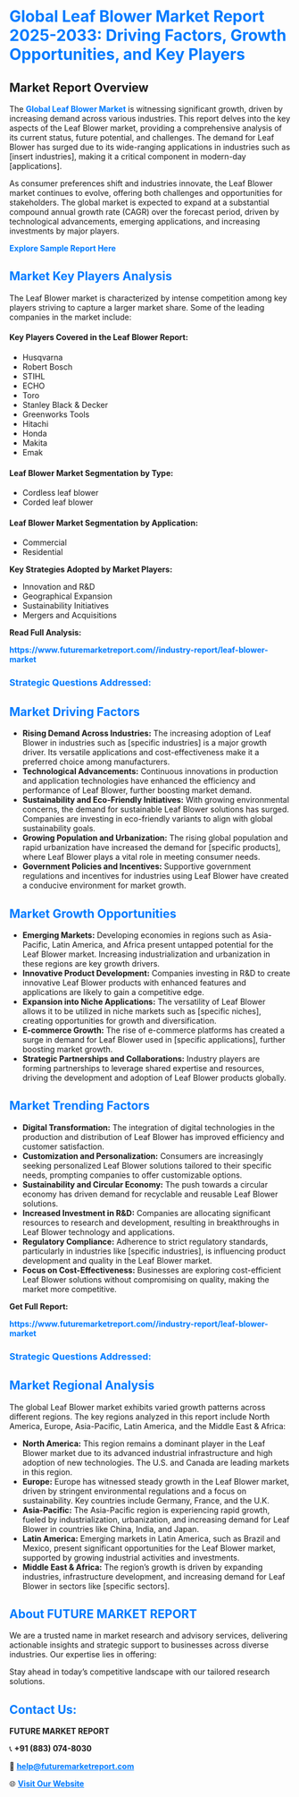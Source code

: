 <h1 style="color: #007BFF;">Global Leaf Blower Market Report 2025-2033: Driving Factors, Growth Opportunities, and Key Players</h1>

<section id="overview">
<h2>Market Report Overview</h2>
<p>The <a href="https://www.futuremarketreport.com//industry-report/leaf-blower-market" style="color: #007BFF; text-decoration: none;"><strong>Global Leaf Blower Market</strong></a> is witnessing significant growth, driven by increasing demand across various industries. This report delves into the key aspects of the Leaf Blower market, providing a comprehensive analysis of its current status, future potential, and challenges. The demand for Leaf Blower has surged due to its wide-ranging applications in industries such as [insert industries], making it a critical component in modern-day [applications].</p>
<p>As consumer preferences shift and industries innovate, the Leaf Blower market continues to evolve, offering both challenges and opportunities for stakeholders. The global market is expected to expand at a substantial compound annual growth rate (CAGR) over the forecast period, driven by technological advancements, emerging applications, and increasing investments by major players.</p>
</section>

<section id="overview">
<p><a href="https://www.futuremarketreport.com//request-sample/reportId=63549" style="color: #007BFF; text-decoration: none;"><strong>Explore Sample Report Here</strong></a></p>
</section>

<section id="key-players">
<h2 style="color: #007BFF;">Market Key Players Analysis</h2>
<p>The Leaf Blower market is characterized by intense competition among key players striving to capture a larger market share. Some of the leading companies in the market include:</p>
<h4>Key Players Covered in the Leaf Blower Report:</h4>
<ul><li>Husqvarna</li><li>Robert Bosch</li><li>STIHL</li><li>ECHO</li><li>Toro</li><li>Stanley Black &amp; Decker</li><li>Greenworks Tools</li><li>Hitachi</li><li>Honda</li><li>Makita</li><li>Emak</li></ul>
<h4>Leaf Blower Market Segmentation by Type:</h4>
<ul><li>Cordless leaf blower</li><li>Corded leaf blower</li></ul>

<h4>Leaf Blower Market Segmentation by Application:</h4>
<ul><li>Commercial</li><li>Residential</li></ul>
<p><strong>Key Strategies Adopted by Market Players:</strong></p>
<ul>
<li>Innovation and R&D</li>
<li>Geographical Expansion</li>
<li>Sustainability Initiatives</li>
<li>Mergers and Acquisitions</li>
</ul>
</section>

<section>
<p><strong>Read Full Analysis: </strong></p><a href="https://www.futuremarketreport.com//industry-report/leaf-blower-market" style="color: #007BFF; text-decoration: none;"><strong>https://www.futuremarketreport.com//industry-report/leaf-blower-market</strong></a>
<h3 style="color: #007BFF;">Strategic Questions Addressed:</h3>
</section>

<section id="driving-factors">
<h2 style="color: #007BFF;">Market Driving Factors</h2>
<ul>
<li><strong>Rising Demand Across Industries:</strong> The increasing adoption of Leaf Blower in industries such as [specific industries] is a major growth driver. Its versatile applications and cost-effectiveness make it a preferred choice among manufacturers.</li>
<li><strong>Technological Advancements:</strong> Continuous innovations in production and application technologies have enhanced the efficiency and performance of Leaf Blower, further boosting market demand.</li>
<li><strong>Sustainability and Eco-Friendly Initiatives:</strong> With growing environmental concerns, the demand for sustainable Leaf Blower solutions has surged. Companies are investing in eco-friendly variants to align with global sustainability goals.</li>
<li><strong>Growing Population and Urbanization:</strong> The rising global population and rapid urbanization have increased the demand for [specific products], where Leaf Blower plays a vital role in meeting consumer needs.</li>
<li><strong>Government Policies and Incentives:</strong> Supportive government regulations and incentives for industries using Leaf Blower have created a conducive environment for market growth.</li>
</ul>
</section>

<section id="growth-opportunities">
<h2 style="color: #007BFF;">Market Growth Opportunities</h2>
<ul>
<li><strong>Emerging Markets:</strong> Developing economies in regions such as Asia-Pacific, Latin America, and Africa present untapped potential for the Leaf Blower market. Increasing industrialization and urbanization in these regions are key growth drivers.</li>
<li><strong>Innovative Product Development:</strong> Companies investing in R&D to create innovative Leaf Blower products with enhanced features and applications are likely to gain a competitive edge.</li>
<li><strong>Expansion into Niche Applications:</strong> The versatility of Leaf Blower allows it to be utilized in niche markets such as [specific niches], creating opportunities for growth and diversification.</li>
<li><strong>E-commerce Growth:</strong> The rise of e-commerce platforms has created a surge in demand for Leaf Blower used in [specific applications], further boosting market growth.</li>
<li><strong>Strategic Partnerships and Collaborations:</strong> Industry players are forming partnerships to leverage shared expertise and resources, driving the development and adoption of Leaf Blower products globally.</li>
</ul>
</section>

<section id="trending-factors">
<h2 style="color: #007BFF;">Market Trending Factors</h2>
<ul>
<li><strong>Digital Transformation:</strong> The integration of digital technologies in the production and distribution of Leaf Blower has improved efficiency and customer satisfaction.</li>
<li><strong>Customization and Personalization:</strong> Consumers are increasingly seeking personalized Leaf Blower solutions tailored to their specific needs, prompting companies to offer customizable options.</li>
<li><strong>Sustainability and Circular Economy:</strong> The push towards a circular economy has driven demand for recyclable and reusable Leaf Blower solutions.</li>
<li><strong>Increased Investment in R&D:</strong> Companies are allocating significant resources to research and development, resulting in breakthroughs in Leaf Blower technology and applications.</li>
<li><strong>Regulatory Compliance:</strong> Adherence to strict regulatory standards, particularly in industries like [specific industries], is influencing product development and quality in the Leaf Blower market.</li>
<li><strong>Focus on Cost-Effectiveness:</strong> Businesses are exploring cost-efficient Leaf Blower solutions without compromising on quality, making the market more competitive.</li>
</ul>
</section>

<section>
<p><strong>Get Full Report: </strong></p><a href="https://www.futuremarketreport.com//industry-report/leaf-blower-market" style="color: #007BFF; text-decoration: none;"><strong>https://www.futuremarketreport.com//industry-report/leaf-blower-market</strong></a>
<h3 style="color: #007BFF;">Strategic Questions Addressed:</h3>
</section>


<section id="regional-analysis">
<h2 style="color: #007BFF;">Market Regional Analysis</h2>
<p>The global Leaf Blower market exhibits varied growth patterns across different regions. The key regions analyzed in this report include North America, Europe, Asia-Pacific, Latin America, and the Middle East & Africa:</p>
<ul>
<li><strong>North America:</strong> This region remains a dominant player in the Leaf Blower market due to its advanced industrial infrastructure and high adoption of new technologies. The U.S. and Canada are leading markets in this region.</li>
<li><strong>Europe:</strong> Europe has witnessed steady growth in the Leaf Blower market, driven by stringent environmental regulations and a focus on sustainability. Key countries include Germany, France, and the U.K.</li>
<li><strong>Asia-Pacific:</strong> The Asia-Pacific region is experiencing rapid growth, fueled by industrialization, urbanization, and increasing demand for Leaf Blower in countries like China, India, and Japan.</li>
<li><strong>Latin America:</strong> Emerging markets in Latin America, such as Brazil and Mexico, present significant opportunities for the Leaf Blower market, supported by growing industrial activities and investments.</li>
<li><strong>Middle East & Africa:</strong> The region’s growth is driven by expanding industries, infrastructure development, and increasing demand for Leaf Blower in sectors like [specific sectors].</li>
</ul>
</section>

<footer>
<h2 style="color: #007BFF;">About FUTURE MARKET REPORT</h2>
<p>We are a trusted name in market research and advisory services, delivering actionable insights and strategic support to businesses across diverse industries. Our expertise lies in offering:</p>

<p>Stay ahead in today’s competitive landscape with our tailored research solutions.</p>

<h2 style="color: #007BFF;">Contact Us:</h2>
<p><strong>FUTURE MARKET REPORT</strong></p>
<p>📞 <strong>+91 (883) 074-8030</strong></p>
<p>📧 <strong><a href="mailto:help@futuremarketreport.com" style="color: #007BFF;">help@futuremarketreport.com</a></strong></p>
<p>🌐 <strong><a href="https://www.futuremarketreport.com/" style="color: #007BFF;">Visit Our Website</a></strong></p>
</footer>